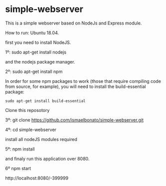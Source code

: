 # simple-webserver
This is a simple webserver based on NodeJs and Express module.

How to run: Ubuntu 18.04.

first you need to install NodeJS.

1º: sudo apt-get install nodejs

and the nodejs package manager.  

2º: sudo apt-get install npm

In order for some npm packages to work (those that require compiling code from source, for example), you will need to install the build-essential package:

    sudo apt-get install build-essential

Clone this reposotory

3º: git clone https://github.com/ismaelbonato/simple-webserver.git

4º: cd simple-webserver

install all nodeJS modules required

5º: npm install

and finaly run this application over 8080.

6º npm start

http://localhost:8080/-399999
